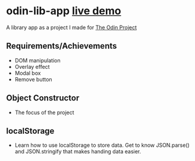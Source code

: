 # odin-lib-app [live demo](https://hoangquochung1110.github.io/odin-lib-app/)
A library app as a project I made for [The Odin Project](https://www.theodinproject.com/paths/full-stack-javascript/courses/javascript/lessons/library)

## Requirements/Achievements
- DOM manipulation
- Overlay effect
- Modal box
- Remove button

## Object Constructor
- The focus of the project

## localStorage
- Learn how to use localStorage to store data. Get to know JSON.parse() and JSON.stringify that makes handing data easier.
